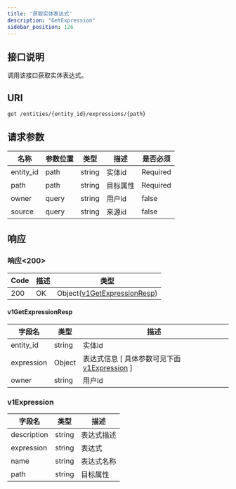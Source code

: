 ```yaml
---
title: '获取实体表达式'
description: "GetExpression"
sidebar_position: 126
---
```

## 接口说明
调用该接口获取实体表达式。

## URI

```
get /entities/{entity_id}/expressions/{path}
```

## 请求参数

| 名称 | 参数位置 | 类型 | 描述 |  是否必须 |
| ---- | ---------- | ----------- | ----------- | ----------- |    
| entity_id | path | string | 实体id |  Required | 
| path | path | string | 目标属性 |  Required |  
| owner | query | string | 用户id |  false |
| source | query | string | 来源id |  false |

## 响应


### 响应<200>
| Code | 描述 | 类型 |
| ---- | ----------- | ------ | 
| 200 | OK | Object([v1GetExpressionResp](#v1GetExpressionResp)) |

#### v1GetExpressionResp

| 字段名 | 类型 | 描述 |
| ---- | ---- | ----------- | 
| entity_id | string | 实体id |
| expression | Object | 表达式信息 [ 具体参数可见下面 [v1Expression](#v1Expression) ]  | 
| owner | string | 用户id |


### v1Expression
| 字段名 | 类型 | 描述 |
| ---- | ---- | ----------- | 
| description | string | 表达式描述 | 
| expression | string | 表达式 | 
| name | string | 表达式名称 | 
| path | string | 目标属性 |








